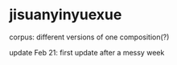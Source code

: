 # jisuanyinyuexue

corpus: different versions of one composition(?)

update Feb 21: first update after a messy week

